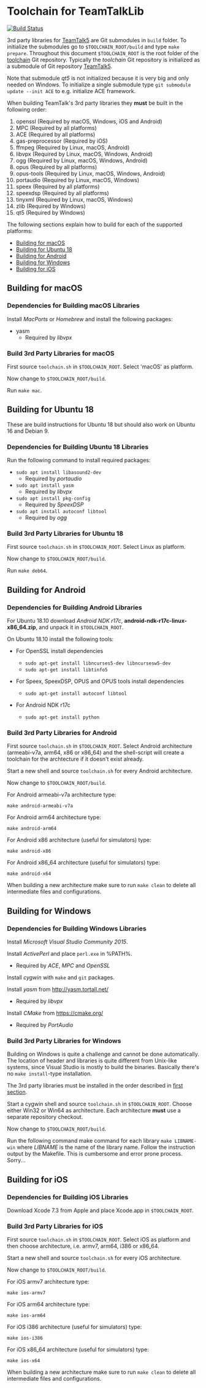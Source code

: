 # Toolchain for TeamTalkLib

[![Build Status](https://travis-ci.org/bear101/toolchain.svg?branch=master)](https://travis-ci.org/bear101/toolchain)

3rd party libraries for [TeamTalk5](https://github.com/BearWare/TeamTalk5) are Git submodules in ```build```
folder. To initialize the submodules go to ```$TOOLCHAIN_ROOT/build```
and type ```make prepare```. Throughout this document
```$TOOLCHAIN_ROOT``` is the root folder of the
[toolchain](https://github.com/bear101/toolchain) Git
repository. Typically the *toolchain*
Git repository is initialized as a submodule of Git repository
[TeamTalk5](https://github.com/BearWare/TeamTalk5).

Note that submodule *qt5* is not initialized because it is very big and
only needed on Windows. To initialize a single submodule type ```git
submodule update --init ACE``` to e.g. initialize ACE framework.

When building TeamTalk's 3rd party libraries they **must** be built in the
following order:

1. openssl (Required by macOS, Windows, iOS and Android)
2. MPC (Required by all platforms)
3. ACE (Required by all platforms)
4. gas-preprocessor (Required by iOS)
5. ffmpeg (Required by Linux, macOS, Android)
6. libvpx (Required by Linux, macOS, Windows, Android)
7. ogg (Required by Linux, macOS, Windows, Android)
8. opus (Required by all platforms)
9. opus-tools (Required by Linux, macOS, Windows, Android)
10. portaudio (Required by Linux, macOS, Windows)
11. speex (Required by all platforms)
12. speexdsp (Required by all platforms)
13. tinyxml (Required by Linux, macOS, Windows)
14. zlib (Required by Windows)
15. qt5 (Required by Windows)

The following sections explain how to build for each of the supported
platforms:

* [Building for macOS](#building-for-macos)
* [Building for Ubuntu 18](#building-for-ubuntu-18)
* [Building for Android](#building-for-android)
* [Building for Windows](#building-for-windows)
* [Building for iOS](#building-for-ios)

## Building for macOS

### Dependencies for Building macOS Libraries

Install *MacPorts* or *Homebrew* and install the following packages:

* yasm
  * Required by *libvpx*

### Build 3rd Party Libraries for macOS

First source ```toolchain.sh``` in
```$TOOLCHAIN_ROOT```. Select 'macOS' as platform.

Now change to ```$TOOLCHAIN_ROOT/build```.

Run ```make mac```.

## Building for Ubuntu 18

These are build instructions for Ubuntu 18 but should also work on
Ubuntu 16 and Debian 9.

### Dependencies for Building Ubuntu 18 Libraries

Run the following command to install required packages:

* ```sudo apt install libasound2-dev```
  * Required by *portaudio*
* ```sudo apt install yasm```
  * Required by *libvpx*
* ```sudo apt install pkg-config```
  * Required by *SpeexDSP*
* ```sudo apt install autoconf libtool```
  * Required by *ogg*

### Build 3rd Party Libraries for Ubuntu 18

First source ```toolchain.sh``` in
```$TOOLCHAIN_ROOT```. Select Linux as platform.

Now change to ```$TOOLCHAIN_ROOT/build```.

Run ```make deb64```.

## Building for Android

### Dependencies for Building Android Libraries

For Ubuntu 18.10 download *Android NDK r17c*,
**android-ndk-r17c-linux-x86_64.zip**, and unpack it in
```$TOOLCHAIN_ROOT```.

On Ubuntu 18.10 install the following tools:

* For OpenSSL install dependencies
  * ```sudo apt-get install libncurses5-dev libncursesw5-dev```
  * ```sudo apt-get install libtinfo5```

* For Speex, SpeexDSP, OPUS and OPUS tools install dependencies
  * ```sudo apt-get install autoconf libtool```

* For Android NDK r17c
  * ```sudo apt-get install python```

### Build 3rd Party Libraries for Android

First source ```toolchain.sh``` in ```$TOOLCHAIN_ROOT```. Select
Android architecture (armeabi-v7a, arm64, x86 or x86_64) and the
shell-script will create a toolchain for the archtecture if it doesn't
exist already.

Start a new shell and source ```toolchain.sh``` for every Android
architecture.

Now change to ```$TOOLCHAIN_ROOT/build```.

For Android armeabi-v7a architecture type:

```make android-armeabi-v7a```

For Android arm64 architecture type:

```make android-arm64```

For Android x86 architecture (useful for simulators) type:

```make android-x86```

For Android x86_64 architecture (useful for simulators) type:

```make android-x64```

When building a new architecture make sure to run ```make clean``` to
delete all intermediate files and configurations.

## Building for Windows

### Dependencies for Building Windows Libraries

Install *Microsoft Visual Studio Community 2015*.

Install *ActivePerl* and place ```perl.exe``` in %PATH%.

* Required by *ACE*, *MPC* and *OpenSSL*

Install *cygwin* with ```make``` and ```git``` packages.

Install *yasm* from http://yasm.tortall.net/

* Required by *libvpx*

Install *CMake* from https://cmake.org/

* Required by *PortAudio*

### Build 3rd Party Libraries for Windows

Building on Windows is quite a challenge and cannot be done
automatically. The location of header and libraries is quite different
from Unix-like systems, since Visual Studio is mostly to build the
binaries. Basically there's no ```make install```-type installation.

The 3rd party libraries must be installed in the order described in
[first section](#toolchain-for-teamtalklib).

Start a cygwin shell and source ```toolchain.sh``` in
```$TOOLCHAIN_ROOT```. Choose either Win32 or Win64 as
architecture. Each architecture **must** use a separate repository
checkout.

Now change to ```$TOOLCHAIN_ROOT/build```.

Run the following command make command for each library ```make
LIBNAME-win``` where *LIBNAME* is the name of the library name. Follow
the instruction output by the Makefile. This is cumbersome and error
prone process. Sorry...

## Building for iOS

### Dependencies for Building iOS Libraries

Download Xcode 7.3 from Apple and place Xcode.app in
```$TOOLCHAIN_ROOT```.

### Build 3rd Party Libraries for iOS

First source ```toolchain.sh``` in
```$TOOLCHAIN_ROOT```. Select iOS as platform and then
choose architecture, i.e. armv7, arm64, i386 or x86_64.

Start a new shell and source ```toolchain.sh``` for every iOS
architecture.

Now change to ```$TOOLCHAIN_ROOT/build```.

For iOS armv7 architecture type:

```make ios-armv7```

For iOS arm64 architecture type:

```make ios-arm64```

For iOS i386 architecture (useful for simulators) type:

```make ios-i386```

For iOS x86_64 architecture (useful for simulators) type:

```make ios-x64```

When building a new architecture make sure to run ```make clean``` to
delete all intermediate files and configurations.
